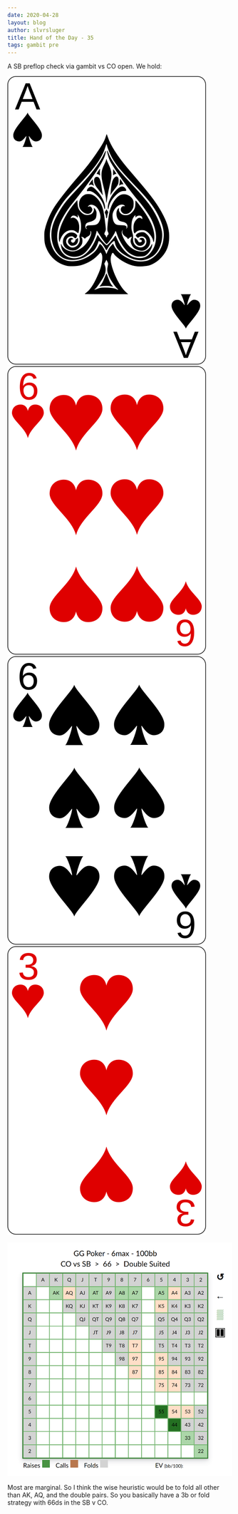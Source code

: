 ```yaml
---
date: 2020-04-28
layout: blog
author: slvrsluger
title: Hand of the Day - 35
tags: gambit pre
---
```


A SB preflop check via gambit vs CO open. We hold:

![card-image](/assets/cards/AS.svg#5cards)
![card-image](/assets/cards/6H.svg#5cards)
![card-image](/assets/cards/6S.svg#5cards)
![card-image](/assets/cards/3H.svg#5cards)

![card-image](/assets/img/a663-sb-co.png)

Most are marginal. So I think the wise heuristic would be to fold all other than AK, AQ, and the double pairs. So you basically have a 3b or fold strategy with 66ds in the SB v CO.
